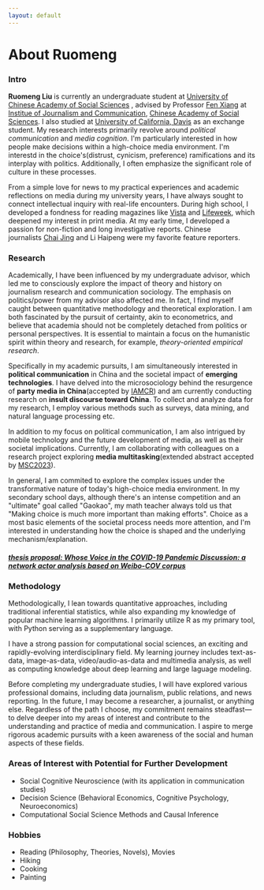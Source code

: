 ```yaml
---
layout: default
---
```



# About Ruomeng

<!-- ## links
### [Curriculum Vitae](./another-page.html).

### [Linkedin](https://www.linkedin.com/in/ruomeng-liu-a7745524b/).

For any possible cooperation or help, contact me at [lrrrmmm0413@gmail.com](mailto:lrrmmm0413@gmail.com) or [liuruomeng@ucass.edu.cn](mailto:liuruomeng@ucass.edu.cn) -->

### Intro

**Ruomeng Liu** is currently an undergraduate student at [University of Chinese Academy of Social Sciences](https://www.ucass.edu.cn/en/index.htm) , advised by Professor [Fen Xiang](http://www.mediaresearch.cn/xwx/sdtj/201510/t20151010_2489106.shtml) at [Institue of Journalism and Communication](http://www.mediaresearch.cn/), [Chinese Academy of Social Sciences](http://casseng.cssn.cn/). I also studied at [University of California, Davis](https://communication.ucdavis.edu/) as an exchange student. My research interests primarily revolve around _political communication_ and _media cognition_. I'm particularly interested in how people make decisions within a high-choice media environment. I'm interestd in the choice's(distrust, cynicism, preference) ramifications and its interplay with politics. Additionally, I often emphasize the significant role of culture in these processes.

From a simple love for news to my practical experiences and academic reflections on media during my university years, I have always sought to connect intellectual inquiry with real-life encounters. During high school, I developed a fondness for reading magazines like [Vista](http://www.vistastory.com/#/about?columnType=1) and [Lifeweek](https://www.lifeweek.com.cn/), which deepened my interest in print media. At my early time, I developed a passion for non-fiction and long investigative reports. Chinese journalists [Chai Jing](https://www.youtube.com/@chaijing2023) and Li Haipeng were my favorite feature reporters.

### Research
Academically, I have been influenced by my undergraduate advisor, which led me to consciously explore the impact of theory and history on journalism research and communication sociology. The emphasis on politics/power from my advisor also affected me. In fact, I find myself caught between quantitative methodology and theoretical exploration. I am both fascinated by the pursuit of certainty, akin to econometrics, and believe that academia should not be completely detached from politics or personal perspectives. It is essential to maintain a focus on the humanistic spirit within theory and research, for example, _theory-oriented empirical research_.

Specifically in my academic pursuits, I am simultaneously interested in **political communication** in China and the societal impact of **emerging technologies**. I have delved into the microsociology behind the resurgence of **party media in China**(accepted by [IAMCR](https://iamcr.org/)) and am currently conducting research on **insult discourse toward China**. To collect and analyze data for my research, I employ various methods such as surveys, data mining, and natural language processing etc.

In addition to my focus on political communication, I am also intrigued by mobile technology and the future development of media, as well as their societal implications. Currently, I am collaborating with colleagues on a research project exploring **media multitasking**(extended abstract accepted by [MSC2023](https://www.msi.wiki/mobile-studies-congress-2023)).

In general, I am commited to explore the complex issues under the transformative nature of today's high-choice media environment. In my secondary school days, although there's an intense competition and an "ultimate" goal called "Gaokao", my math teacher always told us that "Making choice is much more important than making efforts". Choice as a most basic elements of the societal process needs more attention, and I'm interested in understanding how the choice is shaped and the underlying mechanism/explanation.

#### [_thesis proposal: Whose Voice in the COVID-19 Pandemic Discussion: a network actor analysis based on Weibo-COV corpus_](./assets/Thesis%20Proposal.pdf)

### Methodology

Methodologically, I lean towards quantitative approaches, including traditional inferential statistics, while also expanding my knowledge of popular machine learning algorithms. I primarily utilize R as my primary tool, with Python serving as a supplementary language.

I have a strong passion for computational social sciences, an exciting and rapidly-evolving interdisciplinary field. My learning journey includes text-as-data, image-as-data, video/audio-as-data and multimedia analysis, as well as computing knowledge about deep learning and large laguage modeling.

Before completing my undergraduate studies, I will have explored various professional domains, including data journalism, public relations, and news reporting. In the future, I may become a researcher, a journalist, or anything else. Regardless of the path I choose, my commitment remains steadfast—to delve deeper into my areas of interest and contribute to the understanding and practice of media and communication. I aspire to merge rigorous academic pursuits with a keen awareness of the social and human aspects of these fields.

### Areas of Interest with Potential for Further Development

- Social Cognitive Neuroscience (with its application in communication studies)
- Decision Science (Behavioral Economics, Cognitive Psychology, Neuroeconomics)
- Computational Social Science Methods and Causal Inference

### Hobbies

-  Reading (Philosophy, Theories, Novels), Movies
-  Hiking
-  Cooking
-  Painting

<!-- ```js
// Javascript code with syntax highlighting.
var fun = function lang(l) {
  dateformat.i18n = require('./lang/' + l)
  return true;
}
```

```ruby
# Ruby code with syntax highlighting
GitHubPages::Dependencies.gems.each do |gem, version|
  s.add_dependency(gem, "= #{version}")
end
``` -->

<!-- ### Moreover💡

<!-- ### ["BLOG POSTS"](./another-page2.html) -->
<!-- ### ["Portfolio"](./portfolio.html)
### ["USEFUL LINKS"](./links.html) --> 
<!-- ### ["Book Notes"](./booknotes.html) -->

<!-- > Darauf sagte einer: Warum wehrt Ihr Euch Würdet Ihr den Gleichnissen folgen, dann wäret Ihr selbst Gleichnisse geworden und damit schon der täglichen Mühe frei.

>Ein anderer sagte: Ich wette daß auch das ein Gleichnis ist.

>Der erste sagte: Du hast gewonnen.

>Der zweite sagte: Aber leider nur im Gleichnis.

>Ein anderer sagte: Ich wette daß auch das ein Gleichnis ist.

>Der erste sagte: Du hast gewonnen.

>Der zweite sagte: Aber leider nur im Gleichnis.

>Der erste sagte: Nein, in Wirklichkeit; im Gleichnis hast Du verloren.

>Auf Balzacs Spazierstockgriff: Ich breche alle Hindernisse, auf meinem: mich brechen alle Hindernisse. Gemeinsam ist das "alle".

>Kampf – Dirigierung des Kampfes – Hilfe am – je
>Geständnis, unbedingtes Geständnis, aufspringendes Tor, es erscheint im Innern des Hauses die Welt, deren trüber Abglanz bisher draußen lag. -->


<!-- ##### Header 5

1.  This is an ordered list following a header.
2.  This is an ordered list following a header.
3.  This is an ordered list following a header.

###### Header 6

| head1        | head two          | three |
|:-------------|:------------------|:------|
| ok           | good swedish fish | nice  |
| out of stock | good and plenty   | nice  |
| ok           | good `oreos`      | hmm   |
| ok           | good `zoute` drop | yumm  |

### There's a horizontal rule below this.

* * *

### Here is an unordered list:

*   Item foo
*   Item bar
*   Item baz
*   Item zip

### And an ordered list:

1.  Item one
1.  Item two
1.  Item three
1.  Item four

### And a nested list:

- level 1 item
  - level 2 item
  - level 2 item
    - level 3 item
    - level 3 item
- level 1 item
  - level 2 item
  - level 2 item
  - level 2 item
- level 1 item
  - level 2 item
  - level 2 item
- level 1 item

### Small image

![Octocat](https://github.githubassets.com/images/icons/emoji/octocat.png)

### Large image

![Branching](https://guides.github.com/activities/hello-world/branching.png)


### Definition lists can be used with HTML syntax.

<dl>
<dt>Name</dt>
<dd>Godzilla</dd>
<dt>Born</dt>
<dd>1952</dd>
<dt>Birthplace</dt>
<dd>Japan</dd>
<dt>Color</dt>
<dd>Green</dd>
</dl>

```
Long, single-line code blocks should not wrap. They should horizontally scroll if they are too long. This line should be long enough to demonstrate this.
```

```
The final element.
``` -->
